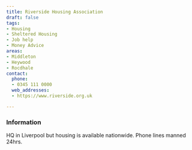 ```yaml
---
title: Riverside Housing Association
draft: false
tags:
- Housing
- Sheltered Housing
- Job help
- Money Advice
areas:
- Middleton
- Heywood
- Rocdhale
contact:
  phone:
  - 0345 111 0000
  web_addresses:
  - https://www.riverside.org.uk

---
```


### Information
HQ in Liverpool but housing is available nationwide.
Phone lines manned 24hrs. 
